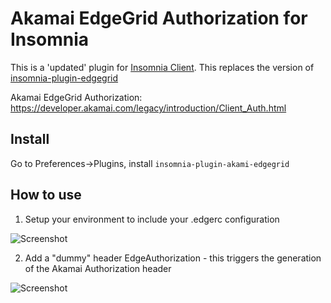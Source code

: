 # Akamai EdgeGrid Authorization for Insomnia

This is a 'updated' plugin for [Insomnia Client](https://insomnia.rest/). This replaces the version of [insomnia-plugin-edgegrid](https://github.com/schwabix/insomnia-plugin-edgegrid)

Akamai EdgeGrid Authorization: https://developer.akamai.com/legacy/introduction/Client_Auth.html

## Install

Go to Preferences->Plugins, install `insomnia-plugin-akami-edgegrid`

## How to use

1. Setup your environment to include your .edgerc configuration

![Screenshot](https://raw.githubusercontent.com/rveldhuizen/insomnia-plugin-akami-edgegrid/main/readme-ss-environment.png)

2. Add a "dummy" header EdgeAuthorization - this triggers the generation of the Akamai Authorization header

![Screenshot](https://raw.githubusercontent.com/rveldhuizen/insomnia-plugin-akami-edgegrid/main/readme-ss-edgegrid-header.png)
